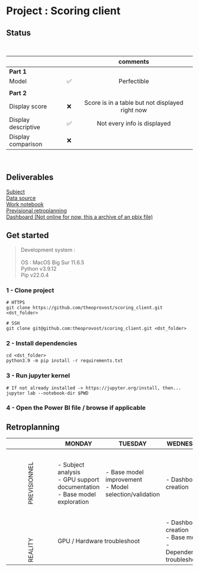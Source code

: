 # Project : Scoring client

## Status
<br>

|   |   |  comments   |
|---|---| :---: |
|__Part 1__|  |  |
| Model | ✅ | Perfectible |
|  | |   |
|__Part 2__||
|Display score|❌| Score is in a table but not displayed right now |
|Display descriptive|✅|Not every info is displayed|
|Display comparison|❌|  |

<br>

## Deliverables
[ Subject](https://simplonline.co/briefs/a1e3b434-ff7f-477c-9354-e052fd1a85f7) <br>
[Data source](https://drive.google.com/file/d/1G5EgIa41qFm8UzS-A1OQez5HMkPksaQQ/view) <br>
[Work notebook](https://github.com/theoprovost/scoring_client/blob/master/nb.ipynb) <br>
[Previsional retroplanning](#planning) <br>
[Dashboard (Not online for now, this a archive of an pbix file)](https://drive.google.com/file/d/1Xp6HO2V6PwGo1uc-R9-tuomScuk4ojpw/view?usp=sharing)

## Get started

> Development system : <br><br>
> OS : MacOS Big Sur 11.6.5 <br>
> Python v3.9.12 <br>
> Pip v22.0.4

### 1 - Clone project
```text
# HTTPS
git clone https://github.com/theoprovost/scoring_client.git <dst_folder>

# SSH
git clone git@github.com:theoprovost/scoring_client.git <dst_folder>
```

### 2 - Install dependencies
```text
cd <dst_folder>
python3.9 -m pip install -r requirements.txt
```

### 3 - Run jupyter kernel
```text
# If not already installed -> https://jupyter.org/install, then...
jupyter lab --notebook-dir $PWD
```

### 4 - Open the Power BI file / browse if applicable

## <a name='planning'></a>Retroplanning

||MONDAY|TUESDAY|WEDNESDAY|THURSDAY|FRIDAY|
|--|--|--|--|--|--|
|<p style="transform:rotate(-90deg)">PREVISIONNEL</p>| - Subject analysis <br> - GPU support documentation <br> - Base model exploration| - Base model improvement <br> - Model selection/validation| - Dashboard creation| - Dashboard (#2) + deployment + containerisation (?) <br> - Presentation and deliverables redaction | / |
|<p style="transform:rotate(-90deg)">REALITY</p><td colspan=2>GPU / Hardware troubleshoot|- Dashboard creation <br>- Base model <br>- Dependencies troubleshoot|Same|Same|
